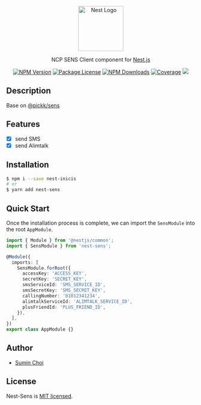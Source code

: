 <p align="center">
  <a href="http://nestjs.com/" target="blank"><img src="https://nestjs.com/img/logo-small.svg" width="120" alt="Nest Logo" /></a>
</p>

  <p align="center">NCP SENS Client component for <a href="http://nestjs.com/" target="_blank">Nest.js</a></p>
    <p align="center">
<a href="https://www.npmjs.com/package/nest-sens" target="_blank"><img src="https://img.shields.io/npm/v/nest-sens.svg" alt="NPM Version" /></a>
<a href="https://www.npmjs.com/package/nest-sens" target="_blank"><img src="https://img.shields.io/npm/l/nest-sens.svg" alt="Package License" /></a>
<a href="https://www.npmjs.com/package/nest-sens" target="_blank"><img src="https://img.shields.io/npm/dm/nest-sens.svg" alt="NPM Downloads" /></a>
<a href="https://coveralls.io/github/DEV-MUGLES/nest-sens?branch=master" target="_blank"><img src="https://coveralls.io/repos/github/DEV-MUGLES/nest-sens/badge.svg?branch=master#9" alt="Coverage" /></a>
  <a href="https://github.com/DEV-MUGLES/nest-sens" target="_blank"><img src="https://img.shields.io/github/stars/DEV-MUGLES/nest-sens?style=social"></a>
</p>

## Description

Base on [@pickk/sens](https://github.com/DEV-MUGLES/sens)<br>

## Features

- [x] send SMS
- [x] send Alimtalk

## Installation

```bash
$ npm i --save nest-inicis
# or
$ yarn add nest-sens
```

## Quick Start

Once the installation process is complete, we can import the `SensModule` into the root `AppModule`.

```typescript
import { Module } from '@nestjs/common';
import { SensModule } from 'nest-sens';

@Module({
  imports: [
    SensModule.forRoot({
      accessKey: 'ACCESS_KEY',
      secretKey: 'SECRET_KEY',
      smsServiceId: 'SMS_SERVICE_ID',
      smsSecretKey: 'SMS_SECRET_KEY',
      callingNumber: '01012341234',
      alimtalkServiceId: 'ALIMTALK_SERVICE_ID',
      plusFriendId: 'PLUS_FRIEND_ID',
    }),
  ],
})
export class AppModule {}
```

## Author

- [Sumin Choi](https://sumini.dev)

## License

Nest-Sens is [MIT licensed](https://github.com/greatSumini/nest-inicis/blob/master/LICENSE).
